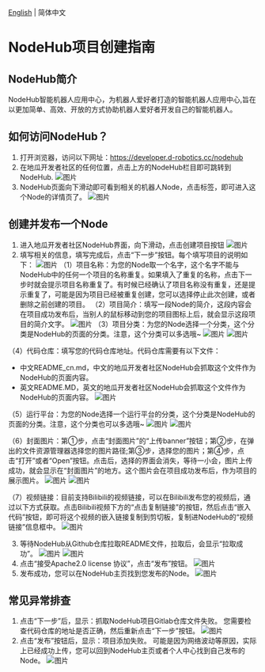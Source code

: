 [English](./NodeHub项目创建指南_en.md) | 简体中文

# NodeHub项目创建指南

## NodeHub简介
NodeHub智能机器人应用中心，为机器人爱好者打造的智能机器人应用中心,旨在以更加简单、高效、开放的方式协助机器人爱好者开发自己的智能机器人。

## 如何访问NodeHub？
1. 打开浏览器，访问以下网址：https://developer.d-robotics.cc/nodehub  
2. 在地瓜开发者社区的任何位置，点击上方的NodeHub栏目即可跳转到NodeHub.
![图片](images_2.0/1.jpg)
3. NodeHub页面向下滑动即可看到相关的机器人Node，点击标签，即可进入这个Node的详情页了。
![图片](images_2.0/2.jpg)

## 创建并发布一个Node
1. 进入地瓜开发者社区NodeHub界面，向下滑动，点击创建项目按钮
![图片](images_2.0/3.jpg)
2. 填写相关的信息，填写完成后，点击“下一步”按钮。每个填写项目的说明如下：
![图片](images_2.0/4.jpg)
（1）项目名称：为您的Node取一个名字，这个名字不能与NodeHub中的任何一个项目的名称重复。如果填入了重复的名称，点击下一步时就会提示项目名称重复了。有时候已经确认了项目名称没有重复，还是提示重复了，可能是因为项目已经被重复创建，您可以选择停止此次创建，或者删除之前创建的项目。
（2）项目简介：填写一段Node的简介，这段内容会在项目成功发布后，当别人的鼠标移动到您的项目图标上后，就会显示这段项目的简介文字。
![图片](images_2.0/5.jpg)
（3）项目分类：为您的Node选择一个分类，这个分类是NodeHub的页面的分类。注意，这个分类可以多选哦~
![图片](images_2.0/6.jpg)
![图片](images_2.0/7.jpg)

（4）代码仓库：填写您的代码仓库地址。代码仓库需要有以下文件：
- 中文README_cn.md，中文的地瓜开发者社区NodeHub会抓取这个文件作为NodeHub的页面内容。
- 英文README.MD，英文的地瓜开发者社区NodeHub会抓取这个文件作为NodeHub的页面内容。
![图片](images_2.0/8.jpg)

（5）运行平台：为您的Node选择一个运行平台的分类，这个分类是NodeHub的页面的分类。注意，这个分类也可以多选哦~
![图片](images_2.0/9.jpg)
![图片](images_2.0/10.jpg)

（6）封面图片：第①步，点击“封面图片”的“上传banner”按钮；第②步，在弹出的文件资源管理器选择您的图片路径;第③步，选择您的图片；第④步，点击“打开”或者“Open”按钮。点击后，选择的界面会消失，等待一小会，图片上传成功，就会显示在“封面图片”的地方。这个图片会在项目成功发布后，作为项目的展示图片。
![图片](images_2.0/11.jpg)
![图片](images_2.0/12.jpg)

（7）视频链接：目前支持Bilibili的视频链接，可以在Bilibili发布您的视频后，通过以下方式获取。点击Bilibili视频下方的“点击复制链接”的按钮，然后点击“嵌入代码”按钮，即可将这个视频的嵌入链接复制到剪切板，复制进NodeHub的“视频链接”信息框中。
![图片](images_2.0/13.jpg)

3. 等待NodeHub从Github仓库拉取README文件，拉取后，会显示“拉取成功”。
![图片](images_2.0/14.jpg)
![图片](images_2.0/15.jpg)
4. 点击“接受Apache2.0 license 协议”，点击“发布”按钮。
![图片](images_2.0/16.jpg)
5. 发布成功，您可以在NodeHub主页找到您发布的Node。
![图片](images_2.0/17.jpg)



## 常见异常排查
1. 点击“下一步”后，显示：抓取NodeHub项目Gitlab仓库文件失败。
您需要检查代码仓库的地址是否正确，然后重新点击“下一步”按钮。
![图片](images_2.0/20.jpg)
2. 点击“发布”按钮后，显示：项目添加失败。
可能是因为网络波动等原因，实际上已经成功上传，您可以回到NodeHub主页或者个人中心找到自己发布的Node。
![图片](images_2.0/21.jpg)
